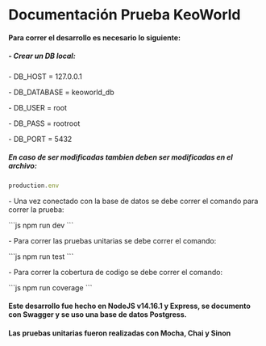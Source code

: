 <h1> Documentación Prueba KeoWorld </h1>

<h4>Para correr el desarrollo es necesario lo siguiente: <h4>
  <h5>- Crear un DB local:</h5>
     <p>- DB_HOST = 127.0.0.1 </p>
     <p>- DB_DATABASE = keoworld_db </p>
     <p>- DB_USER = root </p>
     <p>- DB_PASS = rootroot </p>
     <p>- DB_PORT = 5432 </p>
     
  <h5>En caso de ser modificadas tambien deben ser modificadas en el archivo: </h5>
  
  ```js
  production.env
```
  
   <p>- Una vez conectado con la base de datos se debe correr el comando para correr la prueba: </p>
    ```js
      npm run dev
    ```
   <p>- Para correr las pruebas unitarias se debe correr el comando:</p>
    ```js
      npm run test
    ```
   <p>- Para correr la cobertura de codigo se debe correr el comando: </p>
    ```js
      npm run coverage
    ```
  
  <h4>Este desarrollo fue hecho en NodeJS v14.16.1 y Express, se documento con Swagger y se uso una base de datos Postgress.</h4>
  <h4>Las pruebas unitarias fueron realizadas con Mocha, Chai y Sinon</h4>

